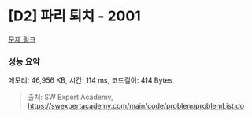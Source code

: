 # [D2] 파리 퇴치 - 2001 

[문제 링크](https://swexpertacademy.com/main/code/problem/problemDetail.do?contestProbId=AV5PzOCKAigDFAUq) 

### 성능 요약

메모리: 46,956 KB, 시간: 114 ms, 코드길이: 414 Bytes



> 출처: SW Expert Academy, https://swexpertacademy.com/main/code/problem/problemList.do